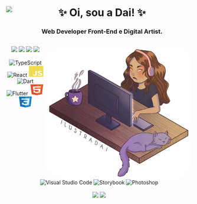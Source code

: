 <div align="center">
  <img align="left" height="100" src="https://i.imgur.com/x0gKW39.gif"/>
  <h1>✨ Oi, sou a Dai! ✨</h1>
  <h3>Web Developer Front-End e Digital Artist.</h3>
</div> 

##

 <img align="right" alt="Ilustradai-pic" width="400" style="border-radius:50px;" src="https://raw.githubusercontent.com/daiannecordeiro/daiannecordeiro/main/Gif%20personalizado.gif"/>

<div align="center" style="display: inline_block"> 
 <a href="https://www.instagram.com/ilustra.dai/" target="_blank"><img height="22" src="https://img.shields.io/badge/-Instagram-%23E4405F?style=for-the-badge&logo=instagram&logoColor=white" target="_blank"></a>
 <a href = "mailto:daianne.nc@gmail.com"><img height="22" src="https://img.shields.io/badge/-Gmail-%23333?style=for-the-badge&logo=gmail&logoColor=white" target="_blank"></a>
 <a href="https://www.linkedin.com/in/daiannecordeiro/" target="_blank"><img height="22" src="https://img.shields.io/badge/-LinkedIn-%230077B5?style=for-the-badge&logo=linkedin&logoColor=white" target="_blank"></a> 
 <a href="https://www.behance.net/ilustradai" target="_blank" ><img height="22" src="https://i.imgur.com/jn6Q1E4.jpg" target="_blank"></a> 
</div>

  <div align="center" style="display: inline_block"><br>
    <img alt="TypeScript" height="30" width="30" src="https://cdn.jsdelivr.net/gh/devicons/devicon/icons/typescript/typescript-original.svg" />         
    <img alt="React" height="30" width="30" src="https://cdn.jsdelivr.net/gh/devicons/devicon/icons/react/react-original.svg" />
    <img alt="JavaScript" height="30" width="40" src="https://raw.githubusercontent.com/devicons/devicon/master/icons/javascript/javascript-plain.svg" />
    <img height="30" alt="Dart" src="https://cdn.jsdelivr.net/gh/devicons/devicon/icons/dart/dart-original.svg" />
    <img height="30" alt="Flutter" src="https://cdn.jsdelivr.net/gh/devicons/devicon/icons/flutter/flutter-original.svg" />
    <img alt="HTML" height="30" width="40" src="https://raw.githubusercontent.com/devicons/devicon/master/icons/html5/html5-original.svg" />
    <img alt="CSS" height="30" width="40" src="https://raw.githubusercontent.com/devicons/devicon/master/icons/css3/css3-original.svg" />
    <img alt="Visual Studio Code" height="33" width="33" src="https://cdn.icon-icons.com/icons2/2107/PNG/512/file_type_vscode_icon_130084.png"/>  
    <img height="30" alt="Storybook" src="https://cdn.jsdelivr.net/gh/devicons/devicon/icons/storybook/storybook-original.svg" />    
    <img alt="Photoshop" height="30" width="40" src="https://cdn.jsdelivr.net/gh/devicons/devicon/icons/photoshop/photoshop-plain.svg" />
  </div>

<div align="center">
  <br>
  <img height="130em" src="https://github-readme-stats.vercel.app/api/top-langs/?username=daiannecordeiro&layout=compact&langs_count=7&theme=radical"/>
 <a href="https://github.com/daiannecordeiro"/>
 <img height="130em" src="https://github-readme-stats.vercel.app/api?username=daiannecordeiro&show_icons=true&theme=radical&include_all_commits=true&count_private=true"/>
</div>
